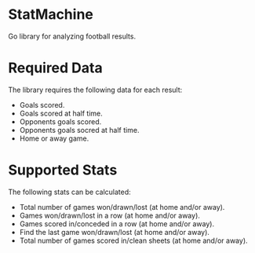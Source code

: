StatMachine
===========

Go library for analyzing football results.

# Required Data #
The library requires the following data for each result:
- Goals scored.
- Goals scored at half time.
- Opponents goals scored.
- Opponents goals socred at half time.
- Home or away game.

# Supported Stats #

The following stats can be calculated:

- Total number of games won/drawn/lost (at home and/or away).
- Games won/drawn/lost in a row (at home and/or away).
- Games scored in/conceded in a row (at home and/or away).
- Find the last game won/drawn/lost (at home and/or away).
- Total number of games scored in/clean sheets (at home and/or away).